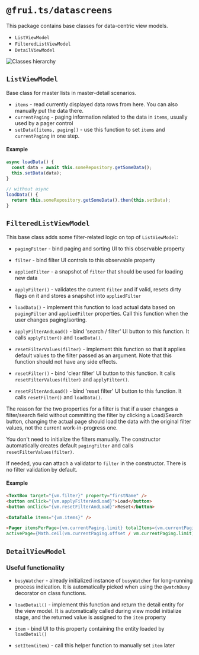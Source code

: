# `@frui.ts/datascreens`

This package contains base classes for data-centric view models.

- `ListViewModel`
- `FilteredListViewModel`
- `DetailViewModel`

![Classes hierarchy](http://www.plantuml.com/plantuml/proxy?cache=no&src=https://raw.githubusercontent.com/eManPrague/frui.ts/develop/packages/datascreens/classes.puml)

## `ListViewModel`

Base class for master lists in master-detail scenarios.

- `items` - read currently displayed data rows from here. You can also manually put the data there.
- `currentPaging` - paging information related to the data in `items`, usually used by a pager control
- `setData([items, paging])` - use this function to set `items` and `currentPaging` in one step.

#### Example

```ts
async loadData() {
  const data = await this.someRepository.getSomeData();
  this.setData(data);
}

// without async
loadData() {
  return this.someRepository.getSomeData().then(this.setData);
}

```

## `FilteredListViewModel`

This base class adds some filter-related logic on top of `ListViewModel`:

- `pagingFilter` - bind paging and sorting UI to this observable property
- `filter` - bind filter UI controls to this observable property

- `appliedFilter` - a snapshot of `filter` that should be used for loading new data
- `applyFilter()` - validates the current `filter` and if valid, resets dirty flags on it and stores a snapshot into `appliedFilter`
- `loadData()` - implement this function to load actual data based on `pagingFilter` and `appliedFilter` properties. Call this function when the user changes paging/sorting.

- `applyFilterAndLoad()` - bind 'search / filter' UI button to this function. It calls `applyFilter()` and `loadData()`.

- `resetFilterValues(filter)` - implement this function so that it applies default values to the filter passed as an argument. Note that this function should not have any side effects.
- `resetFilter()` - bind 'clear filter' UI button to this function. It calls `resetFilterValues(filter)` and `applyFilter()`.
- `resetFilterAndLoad()` - bind 'reset filter' UI button to this function. It calls `resetFilter()` and `loadData()`.

The reason for the two properties for a filter is that if a user changes a filter/search field without committing the filter by clicking a Load/Search button, changing the actual page should load the data with the original filter values, not the current work-in-progress one.

You don't need to initialize the filters manually. The constructor automatically creates default `pagingFilter` and calls `resetFilterValues(filter)`.

If needed, you can attach a validator to `filter` in the constructor. There is no filter validation by default.

#### Example

```html
<TextBox target="{vm.filter}" property="firstName" />
<button onClick="{vm.applyFilterAndLoad}">Load</button>
<button onClick="{vm.resetFilterAndLoad}">Reset</button>

<DataTable items="{vm.items}" />

<Pager itemsPerPage={vm.currentPaging.limit} totalItems={vm.currentPaging.totalItems}
activePage={Math.ceil(vm.currentPaging.offset / vm.currentPaging.limit) + 1} />
```

## `DetailViewModel`

### Useful functionality

- `busyWatcher` - already initialized instance of `busyWatcher` for long-running process indication. It is automatically picked when using the `@watchBusy` decorator on class functions.
- `loadDetail()` - implement this function and return the detail entity for the view model. It is automatically called during view model initialize stage, and the returned value is assigned to the `item` property

- `item` - bind UI to this property containing the entity loaded by `loadDetail()`
- `setItem(item)` - call this helper function to manually set `item` later
